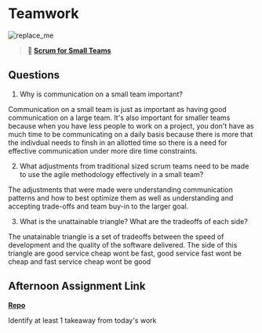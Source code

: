 # Teamwork

![replace_me](https://codeworks.blob.core.windows.net/public/assets/img/illustrations/placeholder.svg)

> **📖 [Scrum for Small Teams](https://codeworksacademy.com/fs-student-guide/resources/wk8-9/02-Scrum-For-Small-Teams)**

## Questions

1. Why is communication on a small team important?

Communication on a small team is just as important as having good communication on a large team. It's also important for smaller teams because when you have less people to work on a project, you don't have as much time to be communicating on a daily basis because there is more that the indivdual needs to finsh in an allotted time so there is a need for effective communication under more dire time constraints.

2. What adjustments from traditional sized scrum teams need to be made to use the agile methodology effectively in a small team?

The adjustments that were made were understanding communication patterns and how to best optimize them as well as understanding and accepting trade-offs and team buy-in to the larger goal.

3. What is the unattainable triangle? What are the tradeoffs of each side?

The unatainable triangle is a set of tradeoffs between the speed of development and the quality of the software delivered. The side of this triangle are good service cheap wont be fast, good service fast wont be cheap and fast service cheap wont be good

## Afternoon Assignment Link

**[Repo](https://github.com/TamraPeterson/bookNook)**

Identify at least 1 takeaway from today's work
